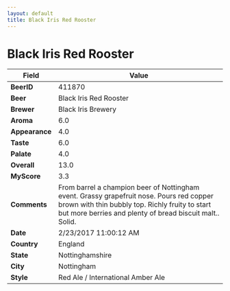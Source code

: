 ```yaml
---
layout: default
title: Black Iris Red Rooster
---
```


# Black Iris Red Rooster

| Field         | Value     |
|---------------|-----------|
| **BeerID** | 411870 |
| **Beer** | Black Iris Red Rooster |
| **Brewer** | Black Iris Brewery |
| **Aroma** | 6.0 |
| **Appearance** | 4.0 |
| **Taste** | 6.0 |
| **Palate** | 4.0 |
| **Overall** | 13.0 |
| **MyScore** | 3.3 |
| **Comments** | From barrel a champion beer of Nottingham event. Grassy grapefruit nose. Pours red copper brown with thin bubbly top. Richly fruity to start but more berries and plenty of bread biscuit malt.. Solid. |
| **Date** | 2/23/2017 11:00:12 AM |
| **Country** | England |
| **State** | Nottinghamshire |
| **City** | Nottingham |
| **Style** | Red Ale / International Amber Ale |
